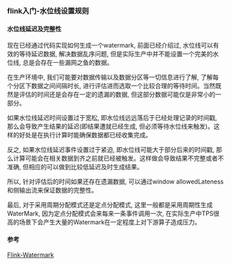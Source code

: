 ### flink入门-水位线设置规则

#### 水位线延迟及完整性

现在已经通过代码实现如何生成一个watermark, 前面已经介绍过, 水位线可以有效的等待延迟数据, 解决数据乱序问题, 但是实际生产中并不能设置一个完美的水位线, 总是会存在一些漏网之鱼的数据。

在生产环境中, 我们可能要对数据传输以及数据分区等一切信息进行了解, 了解每个分区下数据之间间隔时长, 进行评估进而选取一个比较合理的等待时间。当然既然是评估的时间还是会存在一定的遗漏的数据, 但这部分数据可能仅是非常小的一部分。

如果水位线延迟时间设置过于宽松, 即水位线远远落后于已经处理记录的时间戳, 那么会导致产生结果的延迟(即结果遭就已经生成, 但必须等待水位线来触发)。这样的好处是在执行计算时能确保数据都已经收集完成。

反之, 如果水位线延迟事件设置过于紧迫, 即水位线可能大于部分后来的时间戳, 那么计算可能会在相关数据到齐之前就已经被触发。这样做会导致结果不完整或者不准确, 但相应的可以做到比较低延迟及时生成结果。


所以, 针对评估后的时间如果还存在遗漏数据, 可以通过window allowedLateness和侧输出流来保证数据的完整性。

最后, 对于采用周期分配模式还是定点分配模式, 这里一般都是采用周期性生成WaterMark, 因为定点分配模式会来每来一条事件调用一次, 在实际生产中TPS很高的场景下会产生大量的Watermark在一定程度上对下游算子造成压力。


#### 参考
[Flink-Watermark](https://meihuakaile.github.io/2020/05/11/Flink-Watermark/)



